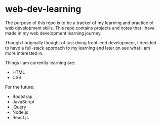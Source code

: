 # web-dev-learning
The purpose of this repo is to be a tracker of my learning and practice of web development skills. This repo contains projects and notes that I have made in my web development learning journey.

Though I originally thought of just doing front-end development, I decided to have a full-stack approach to my learning and later on see what I am more interested in. 

Things I am currently learning are:

- HTML
- CSS

For the future:
- Bootstrap 
- JavaScript
- jQuery
- Node.js
- React.js
